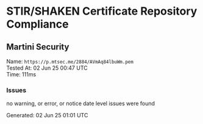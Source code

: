 # STIR/SHAKEN Certificate Repository Compliance

## Martini Security

Name: `https://p.mtsec.me/2884/AVmAq84lbuWm.pem`\
Tested At: 02 Jun 25 00:47 UTC\
Time: 111ms

### Issues

no warning, or error, or notice date level issues were found

Generated: 02 Jun 25 01:01 UTC